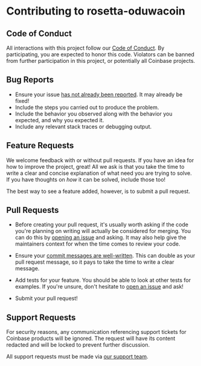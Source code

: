 # Contributing to rosetta-oduwacoin

## Code of Conduct

All interactions with this project follow our [Code of Conduct][code-of-conduct].
By participating, you are expected to honor this code. Violators can be banned
from further participation in this project, or potentially all Coinbase projects.

[code-of-conduct]: https://github.com/coinbase/code-of-conduct

## Bug Reports

* Ensure your issue [has not already been reported][1]. It may already be fixed!
* Include the steps you carried out to produce the problem.
* Include the behavior you observed along with the behavior you expected, and
  why you expected it.
* Include any relevant stack traces or debugging output.

## Feature Requests

We welcome feedback with or without pull requests. If you have an idea for how
to improve the project, great! All we ask is that you take the time to write a
clear and concise explanation of what need you are trying to solve. If you have
thoughts on _how_ it can be solved, include those too!

The best way to see a feature added, however, is to submit a pull request.

## Pull Requests

* Before creating your pull request, it's usually worth asking if the code
  you're planning on writing will actually be considered for merging. You can
  do this by [opening an issue][1] and asking. It may also help give the
  maintainers context for when the time comes to review your code.

* Ensure your [commit messages are well-written][2]. This can double as your
  pull request message, so it pays to take the time to write a clear message.

* Add tests for your feature. You should be able to look at other tests for
  examples. If you're unsure, don't hesitate to [open an issue][1] and ask!

* Submit your pull request!

## Support Requests

For security reasons, any communication referencing support tickets for Coinbase
products will be ignored. The request will have its content redacted and will
be locked to prevent further discussion.

All support requests must be made via [our support team][3].

[1]: https://github.com/almightyhelp/rosetta-oduwacoin/issues
[2]: https://chris.beams.io/posts/git-commit/#seven-rules
[3]: https://support.coinbase.com/customer/en/portal/articles/2288496-how-can-i-contact-coinbase-support-
